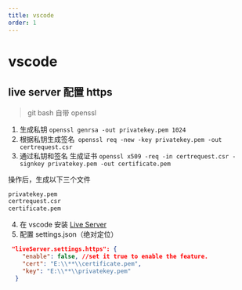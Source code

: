 ```yaml
---
title: vscode
order: 1
---
```


# vscode

## live server 配置 https

> git bash 自带 openssl

1. 生成私钥 `openssl genrsa -out privatekey.pem 1024`
2. 根据私钥生成签名` openssl req -new -key privatekey.pem -out certrequest.csr`
3. 通过私钥和签名 生成证书 `openssl x509 -req -in certrequest.csr -signkey privatekey.pem -out certificate.pem`

操作后，生成以下三个文件

```bash
privatekey.pem
certrequest.csr
certificate.pem
```

4. 在 vscode 安装 [Live Server ](https://marketplace.visualstudio.com/items?itemName=ritwickdey.LiveServer)
5. 配置 settings.json（绝对定位）

```json
 "liveServer.settings.https": {
    "enable": false, //set it true to enable the feature.
    "cert": "E:\\**\\certificate.pem",
    "key": "E:\\**\\privatekey.pem"
  }
```

